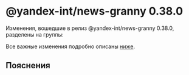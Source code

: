 # @yandex-int/news-granny 0.38.0

<!-- ЧЕЛОВЕЧЕСКОЕ ВСТУПЛЕНИЕ -->

Изменения, вошедшие в релиз @yandex-int/news-granny 0.38.0, разделены на группы:

Все важные изменения подробно описаны [ниже](#Пояснения).

## Пояснения

